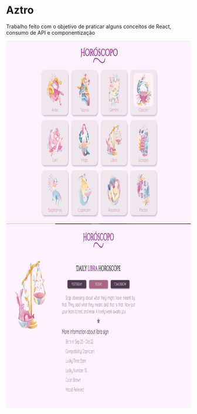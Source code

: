 # Aztro
<p>Trabalho feito com o objetivo de praticar alguns conceitos de React, consumo de API e componentização</p>
<img src="./src/assets/HomePage.JPG" height="500" width="900">
<img src="./src/assets/detailsPage.JPG" height="500" width="900">
